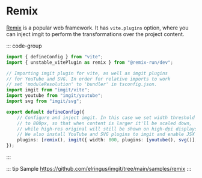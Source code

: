 # Remix

[Remix](https://remix.run) is a popular web framework. It has `vite.plugins` option, where you can inject imgit to perform the transformations over the project content.

::: code-group

```ts [vite.config.ts]
import { defineConfig } from "vite";
import { unstable_vitePlugin as remix } from "@remix-run/dev";

// Importing imgit plugin for vite, as well as imgit plugins
// for YouTube and SVG. In order for relative imports to work
// set 'moduleResolution' to 'bundler' in tsconfig.json.
import imgit from "imgit/vite";
import youtube from "imgit/youtube";
import svg from "imgit/svg";

export default defineConfig({
    // Configure and inject imgit. In this case we set width threshold
    // to 800px, so that when content is larger it'll be scaled down,
    // while high-res original will still be shown on high-dpi displays.
    // We also install YouTube and SVG plugins to imgit and enable JSX syntax.
    plugins: [remix(), imgit({ width: 800, plugins: [youtube(), svg()], build: "jsx" })]
});
```

:::

::: tip Sample
https://github.com/elringus/imgit/tree/main/samples/remix
:::
